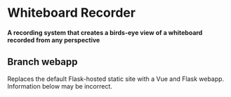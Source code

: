 # Whiteboard Recorder
#### A recording system that creates a birds-eye view of a whiteboard recorded from any perspective

## Branch webapp
Replaces the default Flask-hosted static site with a Vue and Flask webapp. Information below may be incorrect.